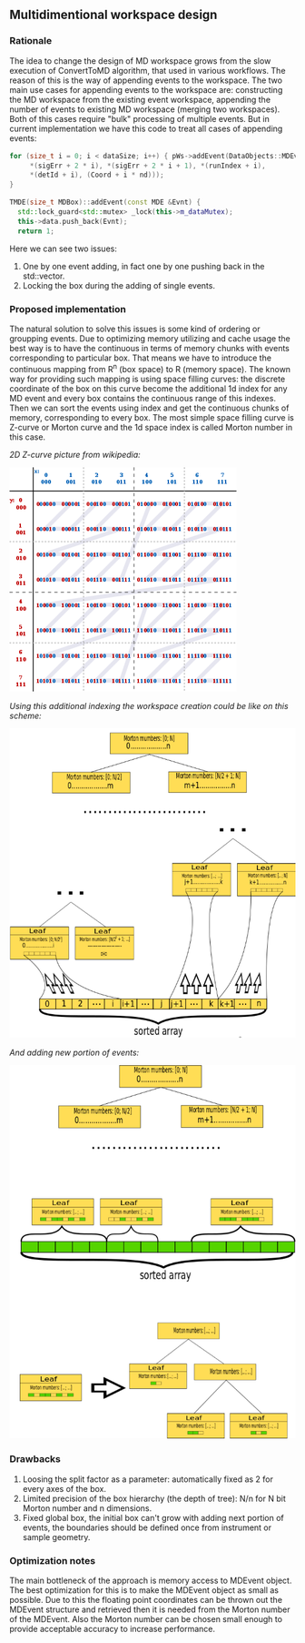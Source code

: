 ## Multidimentional workspace design

### Rationale

The idea to change the design of MD workspace grows from the slow execution of ConvertToMD algorithm, that used in
various workflows. The reason of this is the way of appending events to the workspace. The two main use cases for
appending events to the workspace are: constructing the MD workspace from the existing event workspace, appending the
number of events to existing MD workspace (merging two workspaces). Both of this cases require "bulk" processing of
multiple events. But in current implementation we have this code to treat all cases of appending events:

``` c++
for (size_t i = 0; i < dataSize; i++) { pWs->addEvent(DataObjects::MDEvent<nd>(
     *(sigErr + 2 * i), *(sigErr + 2 * i + 1), *(runIndex + i),
     *(detId + i), (Coord + i * nd)));
}
```

```c++
TMDE(size_t MDBox)::addEvent(const MDE &Evnt) {
  std::lock_guard<std::mutex> _lock(this->m_dataMutex);
  this->data.push_back(Evnt);
  return 1;
```

Here we can see two issues:
1. One by one event adding, in fact one by one pushing back in the std::vector.  
2. Locking the box during the adding of single events.

### Proposed implementation

The natural solution to solve this issues is some kind of ordering or groupping events. Due to optimizing memory
utilizing and cache usage the best way is to have the continuous in terms of memory chunks with events corresponding
to particular box. That means we have to introduce the continuous mapping from R<sup>n</sup> (box space) to R
(memory space). The known way for providing such mapping is using space filling curves: the discrete coordinate of the
box on this curve become the additional 1d index for any MD event and every box contains the continuous range of this 
indexes. Then we can sort the events using index and get the continuous chunks of memory, corresponding to every box. 
The most simple space filling curve is Z-curve or Morton curve and the 1d space index is called Morton number in this
case. 

*2D Z-curve picture from wikipedia:*

![MD workspace structure](Z-curve.png)


*Using this additional indexing the workspace creation could be like on this scheme:*


![MD workspace structure](MDSpace.png)


*And adding new portion of events:*  

![Merging thw new portion](merging_md_space.png) 

### Drawbacks

1. Loosing the split factor as a parameter: automatically fixed as 2 for every axes of the box.
2. Limited precision of the box hierarchy (the depth of tree): N/n for N bit Morton number and n dimensions.
3. Fixed global box, the initial box can't grow with adding next portion of events, the boundaries should be defined
once from instrument  or sample geometry. 

### Optimization notes

The main bottleneck of the approach is memory access to MDEvent object. The best optimization for this is to make the
MDEvent object as small as possible. Due to this the floating point coordinates can be thrown out the MDEvent structure 
and retrieved then it is needed from the Morton number of the MDEvent. Also the Morton number can be chosen small enough 
to provide acceptable accuracy to increase performance.
